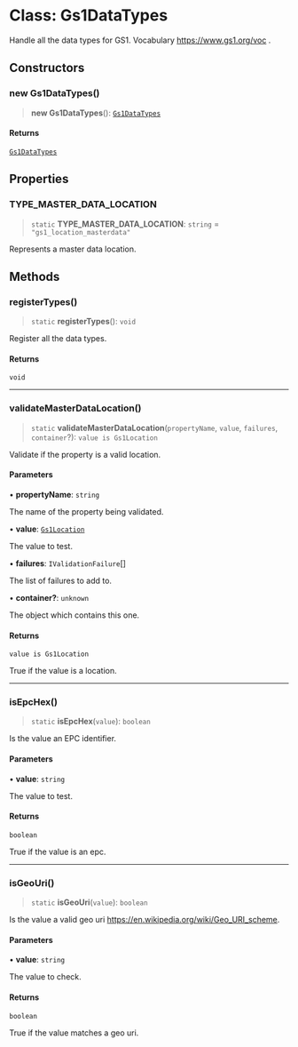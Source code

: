 # Class: Gs1DataTypes

Handle all the data types for GS1.
Vocabulary https://www.gs1.org/voc .

## Constructors

### new Gs1DataTypes()

> **new Gs1DataTypes**(): [`Gs1DataTypes`](Gs1DataTypes.md)

#### Returns

[`Gs1DataTypes`](Gs1DataTypes.md)

## Properties

### TYPE\_MASTER\_DATA\_LOCATION

> `static` **TYPE\_MASTER\_DATA\_LOCATION**: `string` = `"gs1_location_masterdata"`

Represents a master data location.

## Methods

### registerTypes()

> `static` **registerTypes**(): `void`

Register all the data types.

#### Returns

`void`

***

### validateMasterDataLocation()

> `static` **validateMasterDataLocation**(`propertyName`, `value`, `failures`, `container`?): `value is Gs1Location`

Validate if the property is a valid location.

#### Parameters

• **propertyName**: `string`

The name of the property being validated.

• **value**: [`Gs1Location`](Gs1Location.md)

The value to test.

• **failures**: `IValidationFailure`[]

The list of failures to add to.

• **container?**: `unknown`

The object which contains this one.

#### Returns

`value is Gs1Location`

True if the value is a location.

***

### isEpcHex()

> `static` **isEpcHex**(`value`): `boolean`

Is the value an EPC identifier.

#### Parameters

• **value**: `string`

The value to test.

#### Returns

`boolean`

True if the value is an epc.

***

### isGeoUri()

> `static` **isGeoUri**(`value`): `boolean`

Is the value a valid geo uri https://en.wikipedia.org/wiki/Geo_URI_scheme.

#### Parameters

• **value**: `string`

The value to check.

#### Returns

`boolean`

True if the value matches a geo uri.
